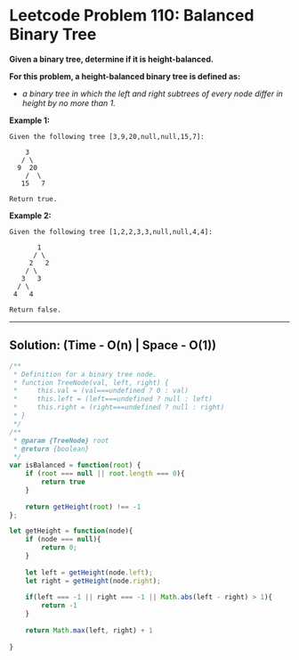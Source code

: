 # Leetcode Problem 110: Balanced Binary Tree

**Given a binary tree, determine if it is height-balanced.**

**For this problem, a height-balanced binary tree is defined as:**
 - _a binary tree in which the left and right subtrees of every node differ in height by no more than 1._

**Example 1:**

```
Given the following tree [3,9,20,null,null,15,7]:

    3
   / \
  9  20
    /  \
   15   7
```

`Return true.`

**Example 2:**

```
Given the following tree [1,2,2,3,3,null,null,4,4]:

       1
      / \
     2   2
    / \
   3   3
  / \
 4   4
```

`Return false.`

---
## Solution: (Time - O(n) | Space - O(1))

```javascript
/**
 * Definition for a binary tree node.
 * function TreeNode(val, left, right) {
 *     this.val = (val===undefined ? 0 : val)
 *     this.left = (left===undefined ? null : left)
 *     this.right = (right===undefined ? null : right)
 * }
 */
/**
 * @param {TreeNode} root
 * @return {boolean}
 */
var isBalanced = function(root) {
    if (root === null || root.length === 0){
        return true
    }
    
    return getHeight(root) !== -1
};

let getHeight = function(node){
    if (node === null){
        return 0;
    }
    
    let left = getHeight(node.left);
    let right = getHeight(node.right);
    
    if(left === -1 || right === -1 || Math.abs(left - right) > 1){
        return -1
    }
    
    return Math.max(left, right) + 1
    
}
```
